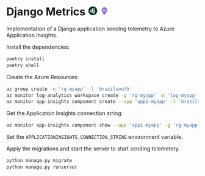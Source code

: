 # Django Metrics <img src=".docs/django.jpg" width=25 /> <img src=".docs/appi.svg" width=22 />

Implementation of a Django application sending telemetry to Azure Application Insights.

Install the dependencies:

```sh
poetry install
poetry shell
```

Create the Azure Resources:

```sh
az group create -n 'rg-myapp' -l 'brazilsouth'
az monitor log-analytics workspace create -g 'rg-myapp' -n 'log-myapp' -l 'brazilsouth'
az monitor app-insights component create --app 'appi-myapp' -l 'brazilsouth' -g 'rg-myapp' --workspace 'log-myapp'
```

Get the Applicatoin Insights connection string:

```sh
az monitor app-insights component show --app 'appi-myapp' -g 'rg-myapp' --query 'connectionString' -o tsv
```

Set the `APPLICATIONINSIGHTS_CONNECTION_STRING` environment variable.

Apply the migrations and start the server to start sending telemetery.

```sh
python manage.py migrate
python manage.py runserver
```
